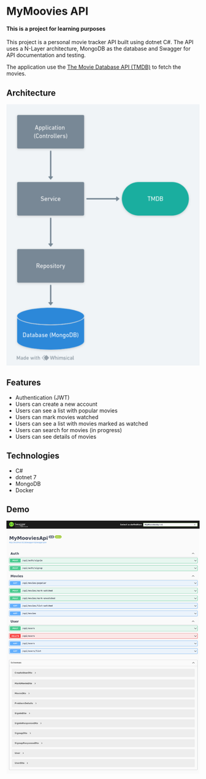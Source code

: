 # MyMoovies API

#### This is a project for learning purposes

This project is a personal movie tracker API built using dotnet C#. The API uses a N-Layer architecture, MongoDB as the database and Swagger for API documentation and testing.

The application use the [The Movie Database API (TMDB)](https://developer.themoviedb.org/docs/getting-started) to fetch the movies.

## Architecture

![arch diagram](assets/arch.png)

## Features

- Authentication (JWT)
- Users can create a new account
- Users can see a list with popular movies
- Users can mark movies watched
- Users can see a list with movies marked as watched
- Users can search for movies (in progress)
- Users can see details of movies

## Technologies

- C#
- dotnet 7
- MongoDB
- Docker

## Demo

![demo image](assets/swagger.png)
